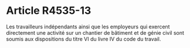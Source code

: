 # Article R4535-13

Les travailleurs indépendants ainsi que les employeurs qui exercent directement une activité sur un chantier de bâtiment et de génie civil sont soumis aux dispositions du titre VI du livre IV du code du travail.